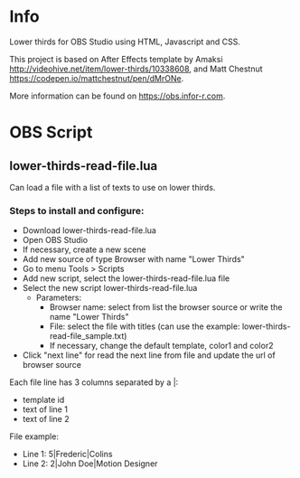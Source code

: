 # Info
Lower thirds for OBS Studio using HTML, Javascript and CSS.

This project is based on After Effects template by Amaksi http://videohive.net/item/lower-thirds/10338608, and Matt Chestnut https://codepen.io/mattchestnut/pen/dMrONe.

More information can be found on https://obs.infor-r.com.

# OBS Script
## lower-thirds-read-file.lua
Can load a file with a list of texts to use on lower thirds.

### Steps to install and configure:
- Download lower-thirds-read-file.lua
- Open OBS Studio
- If necessary, create a new scene
- Add new source of type Browser with name "Lower Thirds"
- Go to menu Tools > Scripts
- Add new script, select the lower-thirds-read-file.lua file
- Select the new script lower-thirds-read-file.lua
  - Parameters:
    - Browser name: select from list the browser source or write the name "Lower Thirds"
    - File: select the file with titles (can use the example: lower-thirds-read-file_sample.txt)
    - If necessary, change the default template, color1 and color2
- Click "next line" for read the next line from file and update the url of browser source 

Each file line has 3 columns separated by a |:
- template id
- text of line 1
- text of line 2

File example:
- Line 1: 5|Frederic|Colins
- Line 2: 2|John Doe|Motion Designer
